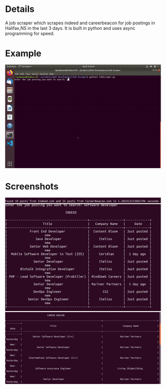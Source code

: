 # Details

A job scraper which scrapes indeed and careerbeacon for job postings in Halifax,NS in the last 3 days. It is built in python and uses async programming for speed.

# Example

![Scraper Gif](Example.gif)

# Screenshots

![Time](Time.png)
![Indeed Results](Indeed.png)
![Career Beacon Results](CareerBeacon.png)
